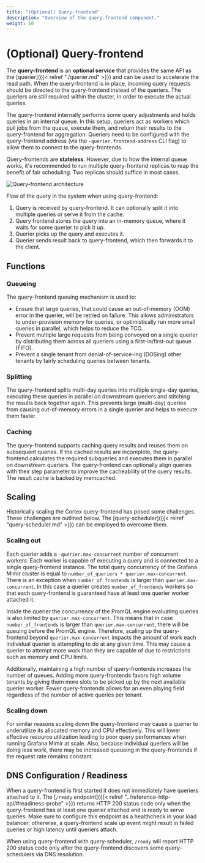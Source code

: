 ```yaml
---
title: "(Optional) Query-frontend"
description: "Overview of the query-frontend component."
weight: 10
---
```


# (Optional) Query-frontend

The **query-frontend** is an **optional service** that provides the same API as the [querier]({{< relref "./querier.md" >}}) and can be used to accelerate the read path. When the query-frontend is in place, incoming query requests should be directed to the query-frontend instead of the queriers. The queriers are still required within the cluster, in order to execute the actual queries.

The query-frontend internally performs some query adjustments and holds queries in an internal queue. In this setup, queriers act as workers which pull jobs from the queue, execute them, and return their results to the query-frontend for aggregation. Queriers need to be configured with the query-frontend address (via the `-querier.frontend-address` CLI flag) to allow them to connect to the query-frontends.

Query-frontends are **stateless**. However, due to how the internal queue works, it's recommended to run multiple query-frontend replicas to reap the benefit of fair scheduling. Two replicas should suffice in most cases.

![Query-frontend architecture](../../images/query-frontend-architecture.png)

[//]: # "Diagram source at https://docs.google.com/presentation/d/1bHp8_zcoWCYoNU2AhO2lSagQyuIrghkCncViSqn14cU/edit"

Flow of the query in the system when using query-frontend:

1. Query is received by query-frontend. It can optionally split it into multiple queries or serve it from the cache.
2. Query frontend stores the query into an in-memory queue, where it waits for some querier to pick it up.
3. Querier picks up the query and executes it.
4. Querier sends result back to query-frontend, which then forwards it to the client.

## Functions

### Queueing

The query-frontend queuing mechanism is used to:

- Ensure that large queries, that could cause an out-of-memory (OOM) error in the querier, will be retried on failure. This allows administrators to under-provision memory for queries, or optimistically run more small queries in parallel, which helps to reduce the TCO.
- Prevent multiple large requests from being convoyed on a single querier by distributing them across all queriers using a first-in/first-out queue (FIFO).
- Prevent a single tenant from denial-of-service-ing (DOSing) other tenants by fairly scheduling queries between tenants.

### Splitting

The query-frontend splits multi-day queries into multiple single-day queries, executing these queries in parallel on downstream queriers and stitching the results back together again. This prevents large (multi-day) queries from causing out-of-memory errors in a single querier and helps to execute them faster.

### Caching

The query-frontend supports caching query results and reuses them on subsequent queries. If the cached results are incomplete, the query-frontend calculates the required subqueries and executes them in parallel on downstream queriers. The query-frontend can optionally align queries with their step parameter to improve the cacheability of the query results. The result cache is backed by memcached.

## Scaling

Historically scaling the Cortex query-frontend has posed some challenges. These challenges are outlined below.
The [query-scheduler]({{< relref "query-scheduler.md" >}}) can be employed to overcome them.

### Scaling out

Each querier adds a `-querier.max-concurrent` number of concurrent workers. Each worker is capable of executing a query and is connected to a single query-frontend instance. The total query concurrency of the Grafana Mimir cluster is equal to `number_of_queriers * querier.max-concurrent`. There is an exception when `number_of_frontends` is larger than `querier.max-concurrent`. In this case a querier creates `number_of_frontends` workers so that each query-frontend is guaranteed have at least one querier worker attached it.

Inside the querier the concurrency of the PromQL engine evaluating queries is also limited by `querier.max-concurrent`. This means that in case `number_of_frontends` is larger than `querier.max-concurrent`, there will be queuing before the PromQL engine. Therefore, scaling up the query-frontend beyond `querier.max-concurrent` impacts the amount of work each individual querier is attempting to do at any given time. This may cause a querier to attempt more work than they are capable of due to restrictions such as memory and CPU limits.

Additionally, maintaining a high number of query-frontends increases the number of queues. Adding more query-frontends favors high volume tenants by giving them more slots to be picked up by the next available querier worker. Fewer query-frontends allows for an even playing field regardless of the number of active queries per tenant.

### Scaling down

For similar reasons scaling down the query-frontend may cause a querier to underutilize its allocated memory and CPU effectively. This will lower effective resource utilization leading to poor query performances when running Grafana Mimir at scale. Also, because individual queriers will be doing less work, there may be increased queueing in the query-frontends if the request rate remains constant.

## DNS Configuration / Readiness

When a query-frontend is first started it does not immediately have queriers attached to it. The [`/ready` endpoint]({{< relref "../reference-http-api/#readiness-probe" >}}) returns HTTP 200 status code only when the query-frontend has at least one querier attached and is ready to serve queries. Make sure to configure this endpoint as a healthcheck in your load balancer; otherwise, a query-frontend scale up event might result in failed queries or high latency until queriers attach.

When using query-frontend with query-scheduler, `/ready` will report HTTP 200 status code only after the query-frontend discovers some query-schedulers via DNS resolution.
